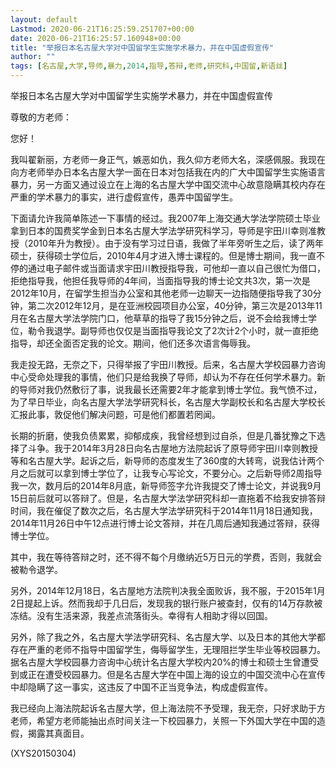 ```yaml
---
layout: default
Lastmod: 2020-06-21T16:25:59.251707+00:00
date: 2020-06-21T16:25:57.160948+00:00
title: "举报日本名古屋大学对中国留学生实施学术暴力，并在中国虚假宣传"
author: ""
tags: [名古屋,大学,导师,暴力,2014,指导,答辩,老师,研究科,中国留,新语丝]
---
```


举报日本名古屋大学对中国留学生实施学术暴力，并在中国虚假宣传

尊敬的方老师：

您好！

我叫翟新丽，方老师一身正气，嫉恶如仇，我久仰方老师大名，深感佩服。我现在向方老师举办日本名古屋大学一面在日本对包括我在内的广大中国留学生实施语言暴力，另一方面又通过设立在上海的名古屋大学中国交流中心故意隐瞒其校内存在严重的学术暴力的事实，进行虚假宣传，愚弄中国留学生。

下面请允许我简单陈述一下事情的经过。我2007年上海交通大学法学院硕士毕业拿到日本的国费奖学金到日本名古屋大学法学研究科学习，导师是宇田川幸则准教授（2010年升为教授）。由于没有学习过日语，我做了半年旁听生之后，读了两年硕士，获得硕士学位后，2010年4月才进入博士课程的。但是博士期间，我一直不停的通过电子邮件或当面请求宇田川教授指导我，可他却一直以自己很忙为借口，拒绝指导我，他担任我导师的4年间，当面指导我的博士论文共3次，第一次是2012年10月，在留学生担当办公室和其他老师一边聊天一边指随便指导我了30分钟，第二次2012年12月，是在亚洲校园项目办公室，40分钟，第三次是2013年11月在名古屋大学法学院门口，他草草的指导了我15分钟之后，说不会给我博士学位，勒令我退学。副导师也仅仅是当面指导我论文了2次计2个小时，就一直拒绝指导，却还全面否定我的论文。期间，他们还多次语言侮辱我。

我走投无路，无奈之下，只得举报了宇田川教授。后来，名古屋大学校园暴力咨询中心受命处理我的事情，他们只是给我换了导师，却认为不存在任何学术暴力。新的导师对我仍然敷衍了事，说我最长还需要2年才能拿到博士学位。我气愤不过，为了早日毕业，向名古屋大学法学研究科长，名古屋大学副校长和名古屋大学校长汇报此事，敦促他们解决问题，可是他们都置若罔闻。

长期的折磨，使我负债累累，抑郁成疾，我曾经想到过自杀，但是几番犹豫之下选择了斗争。我于2014年3月28日向名古屋地方法院起诉了原导师宇田川幸则教授等和名古屋大学。起诉之后，新导师的态度发生了360度的大转弯，说我估计两个月之后就可以拿到博士学位了，让我专心写论文，不要分心。之后新导师2周指导我一次，数月后的2014年8月底，新导师签字允许我提交了博士论文，并说我9月15日前后就可以答辩了。但是，名古屋大学法学研究科却一直拖着不给我安排答辩时间，我在催促了数次之后，名古屋大学法学研究科于2014年11月18日通知我，2014年11月26日中午12点进行博士论文答辩，并在几周后通知我通过答辩，获得博士学位。

其中，我在等待答辩之时，还不得不每个月缴纳近5万日元的学费，否则，我就会被勒令退学。

另外，2014年12月18日，名古屋地方法院判决我全面败诉，我不服，于2015年1月2日提起上诉。然而我却于几日后，发现我的银行账户被查封，仅有的14万存款被冻结。没有生活来源，我差点流落街头。幸得有人相助才得以回国。

另外，除了我之外，名古屋大学法学研究科、名古屋大学、以及日本的其他大学都存在严重的老师不指导中国留学生，侮辱留学生，无理阻拦学生毕业等校园暴力。据名古屋大学校园暴力咨询中心统计名古屋大学校内20%的博士和硕士生曾遭受到或正在遭受校园暴力。但是名古屋大学在中国上海的设立的中国交流中心在宣传中却隐瞒了这一事实，这违反了中国不正当竞争法，构成虚假宣传。

我已经向上海法院起诉名古屋大学，但上海法院不予受理，我无奈，只好求助于方老师，希望方老师能抽出点时间关注一下校园暴力，关照一下外国大学在中国的造假，揭露其真面目。

(XYS20150304)

